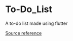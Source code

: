 # To-Do_List
 A to-do list made using flutter

 [Source reference](https://dribbble.com/shots/3812962-iPhone-X-Todo-Concept)
